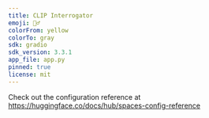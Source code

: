 ```yaml
---
title: CLIP Interrogator
emoji: 🕵️‍♂️
colorFrom: yellow
colorTo: gray
sdk: gradio
sdk_version: 3.3.1
app_file: app.py
pinned: true
license: mit
---
```


Check out the configuration reference at https://huggingface.co/docs/hub/spaces-config-reference
